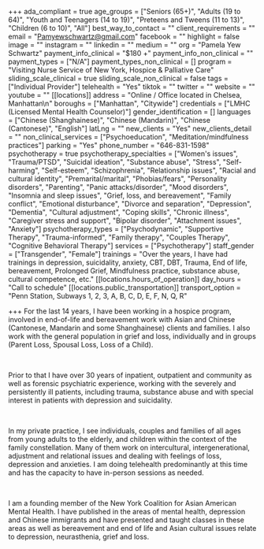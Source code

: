 +++
ada_compliant = true
age_groups = ["Seniors (65+)", "Adults (19 to 64)", "Youth and Teenagers (14 to 19)", "Preteens and Tweens (11 to 13)", "Children (6 to 10)", "All"]
best_way_to_contact = ""
client_requirements = ""
email = "Pamyewschwartz@gmail.com"
facebook = ""
highlight = false
image = ""
instagram = ""
linkedin = ""
medium = ""
org = "Pamela Yew Schwartz"
payment_info_clinical = "$180 +"
payment_info_non_clinical = ""
payment_types = ["N/A"]
payment_types_non_clinical = []
program = "Visiting Nurse Service of New York, Hospice & Palliative Care"
sliding_scale_clinical = true
sliding_scale_non_clinical = false
tags = ["Individual Provider"]
telehealth = "Yes"
tiktok = ""
twitter = ""
website = ""
youtube = ""
[[locations]]
address = "Online / Office located in Chelsea, Manhattan\n"
boroughs = ["Manhattan", "Citywide"]
credentials = ["LMHC (Licensed Mental Health Counselor)"]
gender_identification = []
languages = ["Chinese (Shanghainese)", "Chinese (Mandarin)", "Chinese (Cantonese)", "English"]
latLng = ""
new_clients = "Yes"
new_clients_detail = ""
non_clinical_services = ["Psychoeducation", "Meditation/mindfulness practices"]
parking = "Yes"
phone_number = "646-831-1598"
psychotherapy = true
psychotherapy_specialties = ["Women's issues", "Trauma/PTSD", "Suicidal ideation", "Substance abuse", "Stress", "Self-harming", "Self-esteem", "Schizophrenia", "Relationship issues", "Racial and cultural identity", "Premarital/marital", "Phobias/fears", "Personality disorders", "Parenting", "Panic attacks/disorder", "Mood disorders", "Insomnia and sleep issues", "Grief, loss, and bereavement", "Family conflict", "Emotional disturbance", "Divorce and separation", "Depression", "Dementia", "Cultural adjustment", "Coping skills", "Chronic illness", "Caregiver stress and support", "Bipolar disorder", "Attachment issues", "Anxiety"]
psychotherapy_types = ["Psychodynamic", "Supportive Therapy", "Trauma-informed", "Family therapy", "Couples Therapy", "Cognitive Behavioral Therapy"]
services = ["Psychotherapy"]
staff_gender = ["Transgender", "Female"]
trainings = "Over the years, I have had trainings in depression, suicidality, anxiety, CBT, DBT, Trauma, End of life, bereavement, Prolonged Grief, Mindfulness practice, substance abuse, cultural competence, etc."
[[locations.hours_of_operation]]
day_hours = "Call to schedule"
[[locations.public_transportation]]
transport_option = "Penn Station, Subways 1, 2, 3, A, B, C, D, E, F, N, Q, R"

+++
For the last 14 years, I have been working in a hospice program, involved in end-of-life and bereavement work with Asian and Chinese (Cantonese, Mandarin and some Shanghainese) clients and families. I also work with the general population in grief and loss, individually and in groups (Parent Loss, Spousal Loss, Loss of a Child).

<br>

Prior to that I have over 30 years of inpatient, outpatient and community as well as forensic psychiatric experience, working with the severely and persistently ill patients, including trauma, substance abuse and with special interest in patients with depression and suicidality.

<br>

In my private practice, I see individuals, couples and families of all ages from young adults to the elderly, and children within the context of the family constellation. Many of them work on intercultural, intergenerational, adjustment and relational issues and dealing with feelings of loss, depression and anxieties. I am doing telehealth predominantly at this time and has the capacity to have in-person sessions as needed.

<br>

I am a founding member of the New York Coalition for Asian American Mental Health. I have published in the areas of mental health, depression and Chinese immigrants and have presented and taught classes in these areas as well as bereavement and end of life and Asian cultural issues relate to depression, neurasthenia, grief and loss.
